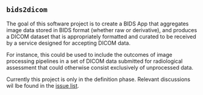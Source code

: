 ## `bids2dicom`

The goal of this software project is to create a BIDS App
that aggregates image data stored in BIDS format (whether raw or derivative),
and produces a DICOM dataset that is appropriately formatted and curated
to be received by a service designed for accepting DICOM data.

For instance, this could be used to include the outcomes of image processing pipelines
in a set of DICOM data submitted for radiological assessment
that could otherwise consist exclusively of unprocessed data.

Currently this project is only in the definition phase.
Relevant discussions wil lbe found in the [issue list](https://github.com/Lestropie/bids2dicom/issues).
